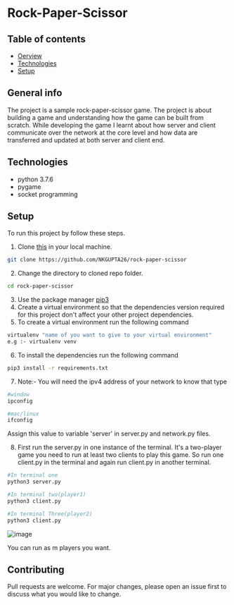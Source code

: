 # Rock-Paper-Scissor

## Table of contents
* [Oerview](#overview)
* [Technologies](#technologies)
* [Setup](#setup)


## General info
The project is a sample rock-paper-scissor game.
The project is about building a game and understanding how the game can be built from scratch. While developing the game I learnt about how server and client communicate over the network at the core level and how data are transferred and updated at both server and client end.

## Technologies
* python 3.7.6
* pygame
* socket programming
## Setup

To run this project by follow these steps. 
1. Clone [this](https://github.com/NKGUPTA26/rock-paper-scissor) in your local machine.
```bash
git clone https://github.com/NKGUPTA26/rock-paper-scissor
```
2. Change the directory to cloned repo folder.
```bash
cd rock-paper-scissor
```
3. Use the package manager [pip3](https://pip.pypa.io/en/stable/)
4. Create a virtual environment so that the dependencies version required for this project don't affect your other project dependencies.
5. To create a virtual environment run the following command
```bash
virtualenv "name of you want to give to your virtual environment"
e.g :- virtualenv venv
```
6. To install the dependencies run the following command
```bash
pip3 install -r requirements.txt
```
7. Note:- You will need the ipv4 address of your network to know that type
```bash
#window
ipconfig

#mac/linux
ifconfig
```
Assign this value to variable 'server' in server.py and network.py files.

8. First run the server.py in one instance of the terminal. It's a two-player game you need to run at least two clients to play this game. So run one client.py in the terminal and again run client.py in another terminal.

```bash
#In terminal one
python3 server.py

#In terminal two(player1)
python3 client.py

#In terminal Three(player2)
python3 client.py
```
![image](https://drive.google.com/file/d/13bTsuOxlTKv3ktARJ4sK0Q0uaR5aZQcm/view?usp=sharing)

You can run as m players you want.

## Contributing
Pull requests are welcome. For major changes, please open an issue first to discuss what you would like to change.